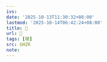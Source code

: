 ```yaml
---
ivs:
date: '2025-10-13T11:30:32+08:00'
lastmod: '2025-10-14T06:42:24+08:00'
title: 󰦎
url: 󰦎
tags: [稯]
src: GHZR
note:
---
```

